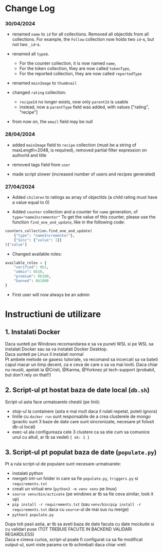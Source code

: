 # Change Log

### 30/04/2024

* renamed `name` to `id` for all collections. Removed all objectIds from all collections. For example, the `Follow` collection now holds two `id`-s, 
but not two `_id`-s. 

* renamed all `type`s. 
  * For the counter collection, it is now named `name`, 
  * For the token collection, they are now called `tokenType`,
  * For the reported collection, they are now called `reportedType`

* renamed `mainImage` to `thumbnail`

* changed `rating` collection:
  * `recipeId` no longer exists, now only `parentId` is usable
  * instead, now a `parentType` field was added, with values ["rating", "recipe"]

* from now on, the `email` field may be null

### 28/04/2024

* added `mainImage` field to `recipe` collection (must be a string of maxLength=2048, is required), removed partial filter expression on authorId and title

* removed tags field from `user`

* made script slower (increased number of users and recipes generated)

### 27/04/2024

* Added `children` to ratings as array of objectIds (a child rating must have a value equal to 0)

* Added `counter` collection and a counter for `name` generation, of `type="nameIncrementor"`
To get the value of this counter, please use the function `find_one_and_update`, like in the following code:

```python
counters_collection.find_one_and_update(
    {"type": "nameIncrementor"},
    {"$inc": {"value": 1}}
)["value"]
```

* Changed available roles: 
```python
available_roles = {
    "verified": 0b1,
    "admin": 0b10,
    "premium": 0b100,
    "banned": 0b1000
}
```

* First user will now always be an admin

# Instructiuni de utilizare

## 1. Instalati Docker
Daca sunteti pe Windows recomandarea e sa va puneti WSL si pe WSL sa instalati Docker sau sa 
va instalati Docker Desktop. <br>
Daca sunteti pe Linux il instalati normal <br>
Pt ambele metode se gasesc tutoriale, va recomand sa incercati sa va bateti capul macar un timp decent, ca e ceva de care o sa va mai loviti. Daca chiar nu reusiti, apelati la @Cristi, @Karma, @Yorknez pt tech-support (probabil, but don't rely on that!!)

## 2. Script-ul pt hostat baza de date local (`db.sh`)
Script-ul asta face urmatoarele chestii (pe linii):
- stop-ul la containere (asta e mai mult daca il rulati repetat, puteti ignora)
- liniile cu `docker run` sunt responsabile de a crea clusterele de mongo (practic sunt 3 baze de date care sunt sincronizate, necesare pt folosit db-ul local)
- exec-ul ala configureaza cele 3 clustere ca sa stie cum sa comunice unul cu altull, ar tb sa vedeti `{ ok: 1 }`

## 3. Script-ul pt populat baza de date (`populate.py`)
Pt a rula script-ul de populare sunt necesare urmatoarele:
- instalati python
- mergeti intr-un folder in care sa fie `populate.py`, `triggers.py` si `requirements.txt`
- creati un virtual env (`python3 -m venv venv` pe linux)
- `source venv/bin/activate` (pe windows ar tb sa fie ceva similar, look it up)
- `pip install -r requirements.txt` (sau `venv/bin/pip install -r requirements.txt` daca cu `source`-ul de mai sus nu merge)
- `python3 populate.py`

Dupa toti pasii astia, ar tb sa aveti baza de date facuta cu date mockuite si cu validari puse (TOT TREBUIE FACUTE IN BACKEND VALIDARI REGARDLESS) <br>
Daca e cineva curios, script-ul poate fi configurat ca sa fie modificat output-ul, sunt niste params ce tb schimbati daca chiar vreti
